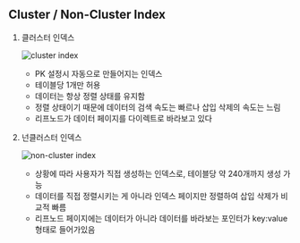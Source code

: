 ## Cluster / Non-Cluster Index
1. 클러스터 인덱스
   
   ![cluster index](https://github.com/destiny1017/TIL/assets/44860334/aa05b8a0-b267-4ede-af5b-bafe8635382d)

   - PK 설정시 자동으로 만들어지는 인덱스
   - 테이블당 1개만 허용
   - 데이터는 항상 정렬 상태를 유지함
   - 정렬 상태이기 때문에 데이터의 검색 속도는 빠르나 삽입 삭제의 속도는 느림
   - 리프노드가 데이터 페이지를 다이렉트로 바라보고 있다
  
2. 넌클러스터 인덱스
   
   ![non-cluster index](https://github.com/destiny1017/TIL/assets/44860334/0d07ad4d-183b-417b-9804-f932e83eecc0)
   
   - 상황에 따라 사용자가 직접 생성하는 인덱스로, 테이블당 약 240개까지 생성 가능
   - 데이터를 직접 정렬시키는 게 아니라 인덱스 페이지만 정렬하여 삽입 삭제가 비교적 빠름
   - 리프노드 페이지에는 데이터가 아니라 데이터를 바라보는 포인터가 key:value 형태로 들어가있음
